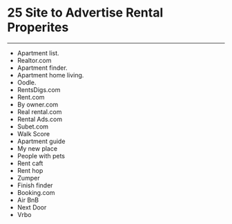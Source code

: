 # **25 Site to Advertise Rental Properites**
---
* Apartment list.
* Realtor.com
* Apartment finder.
* Apartment home living.
* Oodle.
* RentsDigs.com
* Rent.com
* By owner.com
* Real rental.com
* Rental Ads.com
* Subet.com
* Walk Score
* Apartment guide
* My new place
* People with pets
* Rent caft
* Rent hop
* Zumper
* Finish finder
* Booking.com
* Air BnB
* Next Door
* Vrbo